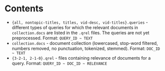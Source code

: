 # Contents

* `{all, nontopic-titles, titles, vid-desc, vid-titles}.queries` - different types of queries for which the relevant documents in `collection.docs` are listed in the `.qrel` files. The queries are not yet preprocessed. Format: `QUERY_ID ~ TEXT`
* `collection.docs`     - document collection (lowercased, stop-word filtered, numbers removed, no punctuation, tokenized, stemmed). Format: `DOC_ID ~ TEXT`
* `{3-2-1, 2-1-0}.qrel` - files containing relevance of documents for a query. Format: `QUERY_ID ~ DOC_ID ~ RELEVANCE`

